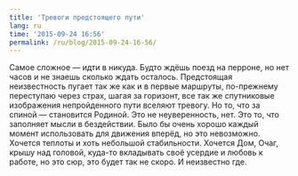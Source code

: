 ```yaml
---
title: 'Тревоги предстоящего пути'
lang: ru
time: '2015-09-24 16:56'
permalink: /ru/blog/2015-09-24-16-56/
---
```


Самое сложное&nbsp;— идти в никуда. Будто ждёшь поезд на перроне, но нет часов и не знаешь сколько ждать осталось. Предстоящая неизвестность пугает так же как и в первые маршруты, по-прежнему переступаю через страх, шагая за горизонт, все так же спутниковые изображения непройденного пути вселяют тревогу. Но то, что за спиной&nbsp;— становится Родиной. Это не неуверенность, нет. Это то, что заполняет мысли в бездействии. Было бы очень хорошо каждый момент использовать для движения вперёд, но это невозможно. Хочется теплоты и хоть небольшой стабильности. Хочется Дом, Очаг, крышу над головой, куда-то вкладывать своё усердие и любовь к работе, но это сюр, это будет так не скоро. И неизвестно где.
